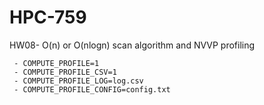 # HPC-759

HW08- O(n) or O(nlogn) scan algorithm and NVVP profiling

     - COMPUTE_PROFILE=1 
     - COMPUTE_PROFILE_CSV=1 
     - COMPUTE_PROFILE_LOG=log.csv 
     - COMPUTE_PROFILE_CONFIG=config.txt
